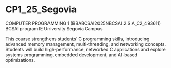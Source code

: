 # CP1_25_Segovia
COMPUTER PROGRAMMING 1 (BBABCSAI2025NBCSAI.2.S.A_C2_493611)
BCSAI program IE University Segovia Campus

This course strengthens students’ C programming skills, introducing advanced memory management, multi-threading, and networking concepts. Students will build high-performance, networked C applications and explore systems programming, embedded development, and AI-based optimizations.
